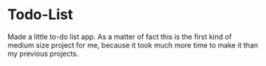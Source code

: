 # Todo-List

Made a little to-do list app. As a matter of fact this is the first kind of medium size project for me, because it took much more time to make it than my previous projects.

